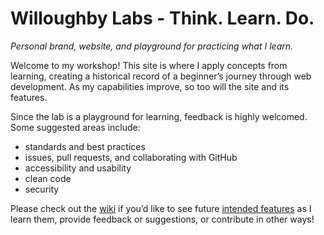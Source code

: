 # Willoughby Labs - Think. Learn. Do.
*Personal brand, website, and playground for practicing what I learn.*

Welcome to my workshop! This site is where I apply concepts from learning, creating a historical record of a beginner’s journey through web development. As my capabilities improve, so too will the site and its features. 

Since the lab is a playground for learning, feedback is highly welcomed. Some suggested areas include:
- standards and best practices
- issues, pull requests, and collaborating with GitHub
- accessibility and usability
- clean code
- security

Please check out the [wiki](https://github.com/willoughbylabs/willoughby-labs/wiki) if you’d like to see future [intended features](https://github.com/willoughbylabs/willoughby-labs/wiki/Features----Learning) as I learn them, provide feedback or suggestions, or contribute in other ways! 
